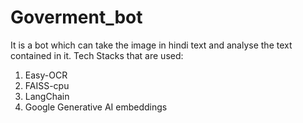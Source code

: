 # Goverment_bot
It is a bot which can take the image in hindi text and analyse the text contained in it.
Tech Stacks that are used:
1. Easy-OCR
2. FAISS-cpu
3. LangChain
4. Google Generative AI embeddings

